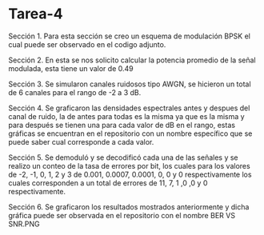 # Tarea-4
Sección 1. Para esta sección se creo un esquema de modulación BPSK el cual puede ser observado en el codigo adjunto.

Sección 2. En esta se nos solicito calcular la potencia promedio de la señal modulada, esta tiene un valor de 0.49

Sección 3. Se simularon canales ruidosos tipo AWGN, se hicieron un total de 6 canales para el rango de -2 a 3 dB.

Sección 4. Se graficaron las densidades espectrales antes y despues del canal de ruido, la de antes para todas es la misma ya que es la misma y para después se tienen una para cada valor de dB en el rango, estas gráficas se encuentran en el repositorio con un nombre específico que se puede saber cual corresponde a cada valor.

Sección 5. Se demoduló y se decodificó cada una de las señales y se realizo un conteo de la tasa de errores por bit, los cuales para los valores de -2, -1, 0, 1, 2 y 3 de 0.001, 0.0007, 0.0001, 0, 0 y 0 respectivamente los cuales corresponden a un total de errores de 11, 7, 1 ,0 ,0 y 0 respectivamente.

Sección 6. Se graficaron los resultados mostrados anteriormente y dicha gráfica puede ser observada en el repositorio con el nombre BER VS SNR.PNG
